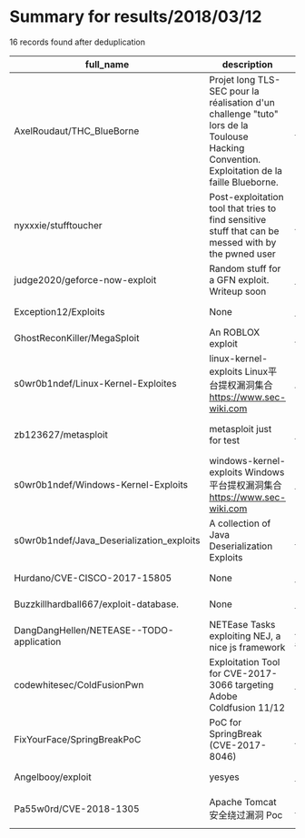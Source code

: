 
# Summary for results/2018/03/12
    
16 records found after deduplication

| full_name | description | html_url | matched_list | matched_count | pushed_at | size | stargazers_count | language | forks_count | vul_ids |
|-------------------------------------------|--------------------------------------------------------------------------------------------------------------------------------------------|--------------------------------------------------------------|----------------------------------|-----------------|---------------------------|--------|--------------------|------------|---------------|-------------------|
| AxelRoudaut/THC_BlueBorne | Projet long TLS-SEC pour la réalisation d'un challenge "tuto" lors de la Toulouse Hacking Convention. Exploitation de la faille Blueborne. | https://github.com/AxelRoudaut/THC_BlueBorne | ['exploit', 'rce'] | 2 | 2018-03-12 17:12:59+00:00 | 10228 | 8 | C | 3 | [] |
| nyxxxie/stufftoucher | Post-exploitation tool that tries to find sensitive stuff that can be messed with by the pwned user | https://github.com/nyxxxie/stufftoucher | ['exploit'] | 1 | 2018-03-12 07:03:22+00:00 | 12 | 1 | Go | 0 | [] |
| judge2020/geforce-now-exploit | Random stuff for a GFN exploit. Writeup soon | https://github.com/judge2020/geforce-now-exploit | ['exploit'] | 1 | 2018-03-12 01:46:04+00:00 | 18481 | 0 | | 0 | [] |
| Exception12/Exploits | None | https://github.com/Exception12/Exploits | ['exploit'] | 1 | 2018-03-12 09:46:31+00:00 | 6 | 0 | Python | 0 | [] |
| GhostReconKiller/MegaSploit | An ROBLOX exploit | https://github.com/GhostReconKiller/MegaSploit | ['exploit', 'sploit'] | 2 | 2018-03-12 03:10:12+00:00 | 0 | 0 | nan | 0 | [] |
| s0wr0b1ndef/Linux-Kernel-Exploites | linux-kernel-exploits Linux平台提权漏洞集合 https://www.sec-wiki.com | https://github.com/s0wr0b1ndef/Linux-Kernel-Exploites | ['exploit'] | 1 | 2018-03-12 09:31:37+00:00 | 8942 | 75 | C | 43 | [] |
| zb123627/metasploit | metasploit just for test | https://github.com/zb123627/metasploit | ['metasploit module OR payload'] | 1 | 2018-03-12 09:32:04+00:00 | 0 | 0 | nan | 0 | [] |
| s0wr0b1ndef/Windows-Kernel-Exploits | windows-kernel-exploits Windows平台提权漏洞集合 https://www.sec-wiki.com | https://github.com/s0wr0b1ndef/Windows-Kernel-Exploits | ['exploit'] | 1 | 2018-03-12 09:39:58+00:00 | 147361 | 6 | C | 6 | [] |
| s0wr0b1ndef/Java_Deserialization_exploits | A collection of Java Deserialization Exploits | https://github.com/s0wr0b1ndef/Java_Deserialization_exploits | ['exploit'] | 1 | 2018-03-12 09:55:03+00:00 | 53998 | 4 | Python | 3 | [] |
| Hurdano/CVE-CISCO-2017-15805 | None | https://github.com/Hurdano/CVE-CISCO-2017-15805 | ['cve-2'] | 1 | 2018-03-12 10:50:34+00:00 | 0 | 0 | | 0 | [] |
| Buzzkillhardball667/exploit-database. | None | https://github.com/Buzzkillhardball667/exploit-database. | ['exploit'] | 1 | 2018-03-12 13:17:58+00:00 | 60496 | 5 | C | 3 | [] |
| DangDangHellen/NETEASE--TODO-application | NETEase Tasks exploiting NEJ, a nice js framework | https://github.com/DangDangHellen/NETEASE--TODO-application | ['exploit'] | 1 | 2018-03-12 14:36:45+00:00 | 3669 | 0 | JavaScript | 0 | [] |
| codewhitesec/ColdFusionPwn | Exploitation Tool for CVE-2017-3066 targeting Adobe Coldfusion 11/12 | https://github.com/codewhitesec/ColdFusionPwn | ['exploit'] | 1 | 2018-03-12 16:50:20+00:00 | 5 | 62 | Java | 24 | ['CVE-2017-3066'] |
| FixYourFace/SpringBreakPoC | PoC for SpringBreak (CVE-2017-8046) | https://github.com/FixYourFace/SpringBreakPoC | ['cve poc'] | 1 | 2018-03-12 19:08:03+00:00 | 3 | 1 | Ruby | 0 | ['CVE-2017-8046'] |
| Angelbooy/exploit | yesyes | https://github.com/Angelbooy/exploit | ['exploit'] | 1 | 2018-03-12 22:06:19+00:00 | 0 | 0 | | 0 | [] |
| Pa55w0rd/CVE-2018-1305 | Apache Tomcat 安全绕过漏洞 Poc | https://github.com/Pa55w0rd/CVE-2018-1305 | ['cve poc', 'cve-2'] | 2 | 2018-03-12 18:05:03+00:00 | 956 | 6 | Java | 8 | ['CVE-2018-1305'] |
